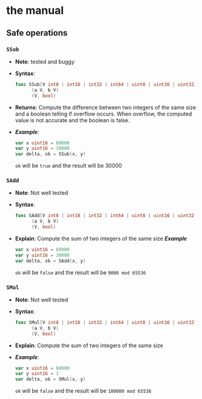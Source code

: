 # the manual

## Safe operations

### `SSub`

- **Note**: tested and buggy

- **Syntax**:
  
  ```Go
  func SSub[V int8 | int16 | int32 | int64 | uint8 | uint16 | uint32 | uint64]
        (a V, b V) 
        (V, bool)
  ```

- **Returns**: Compute the difference between two integers of the same size and a boolean telling if overflow occurs. When overflow, the computed value is not accurate and the boolean is false.

- ***Example***:
  
  ```Go
  var x uint16 = 60000
  var y uint16 = 30000 
  var delta, ok = SSub(x, y)
  ```
  
  `ok` will be `true` and the result will be 30000

### `SAdd`

- **Note**: Not well tested

- **Syntax**:
  
  ```Go
  func SAdd[V int8 | int16 | int32 | int64 | uint8 | uint16 | uint32 | uint64]
        (a V, b V) 
        (V, bool)
  ```

- **Explain**: Compute the sum of two integers of the same size ***Example***
  
  ```Go
  var x uint16 = 60000
  var y uint16 = 30000 
  var delta, ok = SAdd(x, y)
  ```
  
  `ok` will be `false` and the result will be `9000 mod 65536`

### `SMul`

- **Note**: Not well tested

- **Syntax**:
  
  ```Go
  func SMul[V int8 | int16 | int32 | int64 | uint8 | uint16 | uint32 | uint64]
        (a V, b V) 
        (V, bool)
  ```

- **Explain**: Compute the sum of two integers of the same size

- ***Example***:
  
  ```Go
  var x uint16 = 60000
  var y uint16 = 3 
  var delta, ok = SMul(x, y)
  ```
  
  `ok` will be `false` and the result will be `180000 mod 65536`
